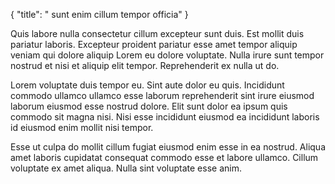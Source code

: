 {
  "title": " sunt enim cillum tempor officia"
}

Quis labore nulla consectetur cillum excepteur sunt duis. Est mollit duis pariatur laboris. Excepteur proident pariatur esse amet tempor aliquip veniam qui dolore aliquip Lorem eu dolore voluptate. Nulla irure sunt tempor nostrud et nisi et aliquip elit tempor. Reprehenderit ex nulla ut do.

Lorem voluptate duis tempor eu. Sint aute dolor eu quis. Incididunt commodo ullamco ullamco esse laborum reprehenderit sint irure eiusmod laborum eiusmod esse nostrud dolore. Elit sunt dolor ea ipsum quis commodo sit magna nisi. Nisi esse incididunt eiusmod ea incididunt laboris id eiusmod enim mollit nisi tempor.

Esse ut culpa do mollit cillum fugiat eiusmod enim esse in ea nostrud. Aliqua amet laboris cupidatat consequat commodo esse et labore ullamco. Cillum voluptate ex amet aliqua. Nulla sint voluptate esse anim.